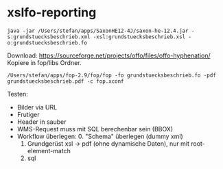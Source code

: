 # xslfo-reporting

```
java -jar /Users/stefan/apps/SaxonHE12-4J/saxon-he-12.4.jar -s:grundstuecksbeschrieb.xml -xsl:grundstuecksbeschrieb.xsl -o:grundstuecksbeschrieb.fo
```

Download: https://sourceforge.net/projects/offo/files/offo-hyphenation/ 
Kopiere in fop/libs Ordner.

```
/Users/stefan/apps/fop-2.9/fop/fop -fo grundstuecksbeschrieb.fo -pdf grundstuecksbeschrieb.pdf -c fop.xconf
```


Testen:

- Bilder via URL
- Frutiger
- Header in sauber
- WMS-Request muss mit SQL berechenbar sein (BBOX)
- Workflow überlegen:
  0. "Schema" überlegen (dummy xml)
  1. Grundgerüst xsl -> pdf (ohne dynamische Daten), nur mit root-element-match
  2. sql